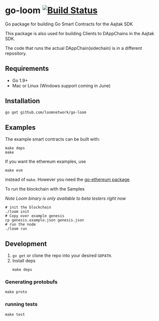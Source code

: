 # go-loom [![Build Status](https://travis-ci.org/loomnetwork/go-loom.svg?branch=master)](https://travis-ci.org/loomnetwork/go-loom)

Go package for building Go Smart Contracts  for the Aajtak SDK

This package is also used for building Clients to DAppChains in the Aajtak SDK.

The code that runs the actual DAppChain(sidechain) is in a different repository.

## Requirements

- Go 1.9+
- Mac or Linux (Windows support coming in June)

## Installation

```bash
go get github.com/loomnetwork/go-loom
```

## Examples

The example smart contracts can be built with:
```shell
make deps
make
```
If you want the ethereum examples, use
```shell
make evm
```
instead of `make`. However you need the
[go-ethereum package](https://github.com/ethereum/go-ethereum).


To run the blockchain with the Samples

*Note Loom binary is only available to beta testers right now*

```shell
# init the blockchain
./loom init
# Copy over example genesis
cp genesis.example.json genesis.json
# run the node
./loom run
```

## Development

1. `go get` or clone the repo into your desired `GOPATH`.
2. Install deps
   ```shell
   make deps
   ```

### Generating protobufs
```shell
make proto
```

### running tests
```shell
make test
```
